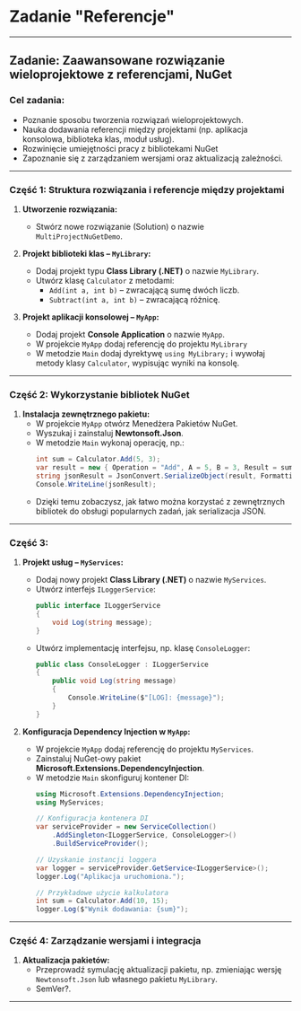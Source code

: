 # Zadanie "Referencje"
---

## Zadanie: Zaawansowane rozwiązanie wieloprojektowe z referencjami, NuGet

### Cel zadania:
- Poznanie sposobu tworzenia rozwiązań wieloprojektowych.
- Nauka dodawania referencji między projektami (np. aplikacja konsolowa, biblioteka klas, moduł usług).
- Rozwinięcie umiejętności pracy z bibliotekami NuGet
- Zapoznanie się z zarządzaniem wersjami oraz aktualizacją zależności.

---

### Część 1: Struktura rozwiązania i referencje między projektami

1. **Utworzenie rozwiązania:**
   - Stwórz nowe rozwiązanie (Solution) o nazwie `MultiProjectNuGetDemo`.

2. **Projekt biblioteki klas – `MyLibrary`:**
   - Dodaj projekt typu **Class Library (.NET)** o nazwie `MyLibrary`.
   - Utwórz klasę `Calculator` z metodami:
     - `Add(int a, int b)` – zwracającą sumę dwóch liczb.
     - `Subtract(int a, int b)` – zwracającą różnicę.

3. **Projekt aplikacji konsolowej – `MyApp`:**
   - Dodaj projekt **Console Application** o nazwie `MyApp`.
   - W projekcie `MyApp` dodaj referencję do projektu `MyLibrary`
   - W metodzie `Main` dodaj dyrektywę `using MyLibrary;` i wywołaj metody klasy `Calculator`, wypisując wyniki na konsolę.

---

### Część 2: Wykorzystanie bibliotek NuGet

1. **Instalacja zewnętrznego pakietu:**
   - W projekcie `MyApp` otwórz Menedżera Pakietów NuGet.
   - Wyszukaj i zainstaluj **Newtonsoft.Json**.
   - W metodzie `Main` wykonaj operację, np.:
     ```csharp
     int sum = Calculator.Add(5, 3);
     var result = new { Operation = "Add", A = 5, B = 3, Result = sum };
     string jsonResult = JsonConvert.SerializeObject(result, Formatting.Indented);
     Console.WriteLine(jsonResult);
     ```
   - Dzięki temu zobaczysz, jak łatwo można korzystać z zewnętrznych bibliotek do obsługi popularnych zadań, jak serializacja JSON.

---

### Część 3: 
1. **Projekt usług – `MyServices`:**
   - Dodaj nowy projekt **Class Library (.NET)** o nazwie `MyServices`.
   - Utwórz interfejs `ILoggerService`:
     ```csharp
     public interface ILoggerService
     {
         void Log(string message);
     }
     ```
   - Utwórz implementację interfejsu, np. klasę `ConsoleLogger`:
     ```csharp
     public class ConsoleLogger : ILoggerService
     {
         public void Log(string message)
         {
             Console.WriteLine($"[LOG]: {message}");
         }
     }
     ```

2. **Konfiguracja Dependency Injection w `MyApp`:**
   - W projekcie `MyApp` dodaj referencję do projektu `MyServices`.
   - Zainstaluj NuGet-owy pakiet **Microsoft.Extensions.DependencyInjection**.
   - W metodzie `Main` skonfiguruj kontener DI:
     ```csharp
     using Microsoft.Extensions.DependencyInjection;
     using MyServices;

     // Konfiguracja kontenera DI
     var serviceProvider = new ServiceCollection()
         .AddSingleton<ILoggerService, ConsoleLogger>()
         .BuildServiceProvider();

     // Uzyskanie instancji loggera
     var logger = serviceProvider.GetService<ILoggerService>();
     logger.Log("Aplikacja uruchomiona.");

     // Przykładowe użycie kalkulatora
     int sum = Calculator.Add(10, 15);
     logger.Log($"Wynik dodawania: {sum}");
     ```

---

### Część 4: Zarządzanie wersjami i integracja

1. **Aktualizacja pakietów:**
   - Przeprowadź symulację aktualizacji pakietu, np. zmieniając wersję `Newtonsoft.Json` lub własnego pakietu `MyLibrary`.
   - SemVer?.
---